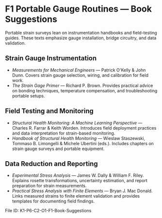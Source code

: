 # F1 Portable Gauge Routines — Book Suggestions

Portable strain surveys lean on instrumentation handbooks and field-testing guides. These texts emphasize gauge installation, bridge circuitry, and data validation.

## Strain Gauge Instrumentation
- *Measurements for Mechanical Engineers* — Patrick O'Kelly & John Dunn. Covers strain gauge selection, wiring, and calibration for field work.
- *The Strain Gage Primer* — Richard P. Brown. Provides practical advice on bonding techniques, temperature compensation, and troubleshooting portable setups.

## Field Testing and Monitoring
- *Structural Health Monitoring: A Machine Learning Perspective* — Charles R. Farrar & Keith Worden. Introduces field deployment practices and data interpretation for strain-based monitoring.
- *Handbook of Structural Health Monitoring* — Wieslaw Staszewski, Tommaso B. Limongelli & Michele Ubertini (eds.). Includes chapters on strain gauge surveys and portable equipment.

## Data Reduction and Reporting
- *Experimental Stress Analysis* — James W. Dally & William F. Riley. Explains rosette transformations, uncertainty estimation, and report preparation for strain measurements.
- *Practical Stress Analysis with Finite Elements* — Bryan J. Mac Donald. Links measured strains to finite element validation and provides templates for documenting field findings.

File ID: K1-P6-C2-O1-F1-Book-Suggestions
